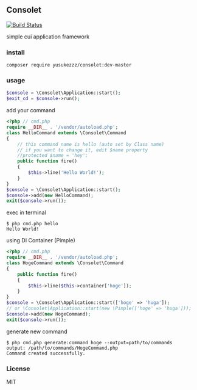 ## Consolet

[![Build Status](https://travis-ci.org/yusukezzz/consolet.png?branch=master)](https://travis-ci.org/yusukezzz/consolet)

simple cui application framework

### install

    composer require yusukezzz/consolet:dev-master

### usage

```PHP
$console = \Consolet\Application::start();
$exit_cd = $console->run();
```

add your command

```PHP
<?php // cmd.php
require __DIR__ . '/vendor/autoload.php';
class HelloCommand extends \Consolet\Command
{
    // this command name is hello (auto set by Class name)
    // if you want to change it, edit $name property
    //protected $name = 'hey';
    public function fire()
    {
        $this->line('Hello World!');
    }
}
$console = \Consolet\Application::start();
$console->add(new HelloCommand);
exit($console->run());
```

exec in terminal


    $ php cmd.php hello
    Hello World!

using DI Container (Pimple)

```PHP
<?php // cmd.php
require __DIR__ . '/vendor/autoload.php';
class HogeCommand extends \Consolet\Command
{
    public function fire()
    {
        $this->line($this->container['hoge']);
    }
}
$console = \Consolet\Application::start(['hoge' => 'huga']);
// or \Consolet\Application::start(new \Pimple(['hoge' => 'huga']));
$console->add(new HogeCommand);
exit($console->run());
```

generate new command

    $ php cmd.php generate:command hoge --output=path/to/commands
    output: /path/to/commands/HogeCommand.php
    Command created successfully.

### License

MIT
